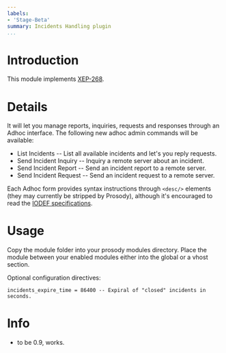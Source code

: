 ```yaml
---
labels:
- 'Stage-Beta'
summary: Incidents Handling plugin
...
```


Introduction
============

This module implements
[XEP-268](http://xmpp.org/extensions/xep-0268.html).

Details
=======

It will let you manage reports, inquiries, requests and responses
through an Adhoc interface. The following new adhoc admin commands will
be available:

-   List Incidents -- List all available incidents and let's you reply
    requests.
-   Send Incident Inquiry -- Inquiry a remote server about an incident.
-   Send Incident Report -- Send an incident report to a remote server.
-   Send Incident Request -- Send an incident request to a remote
    server.

Each Adhoc form provides syntax instructions through `<desc/>` elements
(they may currently be stripped by Prosody), although it's encouraged to
read the [IODEF specifications](https://tools.ietf.org/html/rfc5070).

Usage
=====

Copy the module folder into your prosody modules directory. Place the
module between your enabled modules either into the global or a vhost
section.

Optional configuration directives:

``` {.lua}
incidents_expire_time = 86400 -- Expiral of "closed" incidents in seconds.
```

Info
====

-   to be 0.9, works.
